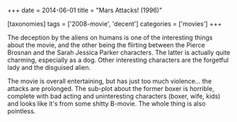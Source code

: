 +++
date = 2014-06-01
title = "Mars Attacks! (1996)"

[taxonomies]
tags = ['2008-movie', 'decent']
categories = ['movies']
+++

The deception by the aliens on humans is one of the interesting things
about the movie, and the other being the flirting between the Pierce
Brosnan and the Sarah Jessica Parker characters. The latter is actually
quite charming, especially as a dog. Other interesting characters are
the forgetful lady and the disguised alien.

The movie is overall entertaining, but has just too much violence...
the attacks are prolonged. The sub-plot about the former boxer is
horrible, complete with bad acting and uninteresting characters (boxer,
wife, kids) and looks like it's from some shitty B-movie. The whole
thing is also pointless.
